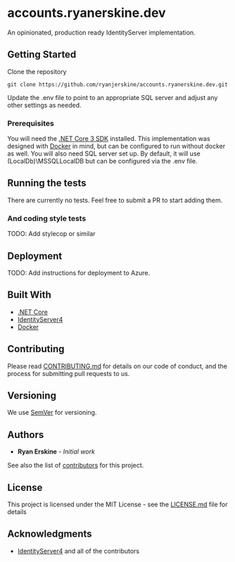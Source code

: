 # accounts.ryanerskine.dev

An opinionated, production ready IdentityServer implementation.

## Getting Started

Clone the repository

```
git clone https://github.com/ryanjerskine/accounts.ryanerskine.dev.git
```

Update the .env file to point to an appropriate SQL server and adjust any other settings as needed.

### Prerequisites

You will need the [.NET Core 3 SDK](https://dotnet.microsoft.com/download/dotnet-core/3.0) installed.
This implementation was designed with [Docker](https://www.docker.com/products/docker-desktop) in mind, but can be configured to run without docker as well.
You will also need SQL server set up. By default, it will use (LocalDb)\MSSQLLocalDB but can be configured via the .env file.

## Running the tests

There are currently no tests. Feel free to submit a PR to start adding them.

### And coding style tests

TODO: Add stylecop or similar

## Deployment

TODO: Add instructions for deployment to Azure.

## Built With

* [.NET Core](https://docs.microsoft.com/en-us/dotnet/core/)
* [IdentityServer4](https://github.com/IdentityServer/IdentityServer4)
* [Docker](https://www.docker.com/)

## Contributing

Please read [CONTRIBUTING.md](https://github.com/ryanjerskine/accounts.ryanerskine.dev/blob/master/CONTRIBUTING.md) for details on our code of conduct, and the process for submitting pull requests to us.

## Versioning

We use [SemVer](http://semver.org/) for versioning.

## Authors

* **Ryan Erskine** - *Initial work*

See also the list of [contributors](https://github.com/ryanjerskine/accounts.ryanerskine.dev/graphs/contributors) for this project.

## License

This project is licensed under the MIT License - see the [LICENSE.md](LICENSE.md) file for details

## Acknowledgments

* [IdentityServer4](https://github.com/IdentityServer/IdentityServer4) and all of the contributors
